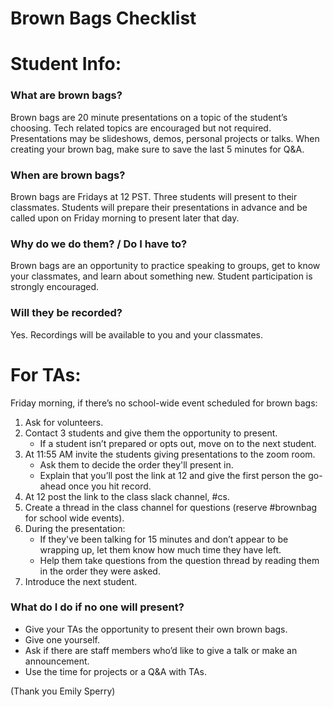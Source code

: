 # Brown Bags Checklist

# Student Info:

### What are brown bags?

Brown bags are 20 minute presentations on a topic of the student’s choosing. Tech related topics are encouraged but not required. Presentations may be slideshows, demos, personal projects or talks. When creating your brown bag, make sure to save the last 5 minutes for Q&A.

### When are brown bags?

Brown bags are Fridays at 12 PST. Three students will present to their classmates. Students will prepare their presentations in advance and be called upon on Friday morning to present later that day.

### Why do we do them? / Do I have to?

Brown bags are an opportunity to practice speaking to groups, get to know your classmates, and learn about something new. Student participation is strongly encouraged.

### Will they be recorded?

Yes. Recordings will be available to you and your classmates.

# For TAs:

Friday morning, if there’s no school-wide event scheduled for brown bags:

1. Ask for volunteers.
2. Contact 3 students and give them the opportunity to present.
    - If a student isn’t prepared or opts out, move on to the next student.
3. At 11:55 AM invite the students giving presentations to the zoom room.
    - Ask them to decide the order they'll present in.
    - Explain that you’ll post the link at 12 and give the first person the go-ahead once you hit record.
4. At 12 post the link to the class slack channel, #cs.
5. Create a thread in the class channel for questions (reserve #brownbag for school wide events).
6. During the presentation:
    - If they've been talking for 15 minutes and don’t appear to be wrapping up, let them know how much time they have left.
    - Help them take questions from the question thread by reading them in the order they were asked.
7. Introduce the next student.

### What do I do if no one will present?

- Give your TAs the opportunity to present their own brown bags.
- Give one yourself.
- Ask if there are staff members who’d like to give a talk or make an announcement.
- Use the time for projects or a Q&A with TAs.


(Thank you Emily Sperry)
